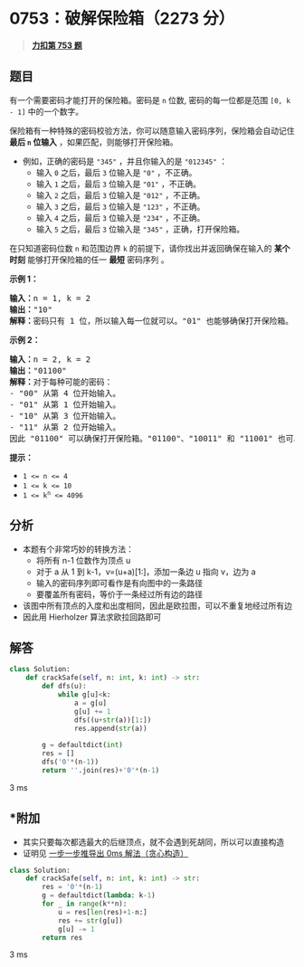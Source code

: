# 0753：破解保险箱（2273 分）


> <u>**[力扣第 753 题](https://leetcode.cn/problems/cracking-the-safe/)**</u>

## 题目

<p>有一个需要密码才能打开的保险箱。密码是 <code>n</code> 位数, 密码的每一位都是范围 <code>[0, k - 1]</code> 中的一个数字。</p>

<p>保险箱有一种特殊的密码校验方法，你可以随意输入密码序列，保险箱会自动记住 <strong>最后 <code>n</code> 位输入</strong> ，如果匹配，则能够打开保险箱。</p>

<ul>
<li>例如，正确的密码是 <code>"345"</code> ，并且你输入的是 <code>"012345"</code> ：

<ul>
<li>输入 <code>0</code> 之后，最后 <code>3</code> 位输入是 <code>"0"</code> ，不正确。</li>
<li>输入 <code>1</code> 之后，最后 <code>3</code> 位输入是 <code>"01"</code> ，不正确。</li>
<li>输入 <code>2</code> 之后，最后 <code>3</code> 位输入是 <code>"012"</code> ，不正确。</li>
<li>输入 <code>3</code> 之后，最后 <code>3</code> 位输入是 <code>"123"</code> ，不正确。</li>
<li>输入 <code>4</code> 之后，最后 <code>3</code> 位输入是 <code>"234"</code> ，不正确。</li>
<li>输入 <code>5</code> 之后，最后 <code>3</code> 位输入是 <code>"345"</code> ，正确，打开保险箱。</li>
</ul>
</li>
</ul>

<p>在只知道密码位数 <code>n</code> 和范围边界 <code>k</code> 的前提下，请你找出并返回确保在输入的 <strong>某个时刻</strong> 能够打开保险箱的任一 <strong>最短</strong> 密码序列 。</p>



<p><strong>示例 1：</strong></p>

<pre>
<strong>输入：</strong>n = 1, k = 2
<strong>输出：</strong>"10"
<strong>解释：</strong>密码只有 1 位，所以输入每一位就可以。"01" 也能够确保打开保险箱。
</pre>

<p><strong>示例 2：</strong></p>

<pre>
<strong>输入：</strong>n = 2, k = 2
<strong>输出：</strong>"01100"
<strong>解释：</strong>对于每种可能的密码：
- "00" 从第 4 位开始输入。
- "01" 从第 1 位开始输入。
- "10" 从第 3 位开始输入。
- "11" 从第 2 位开始输入。
因此 "01100" 可以确保打开保险箱。"01100"、"10011" 和 "11001" 也可以确保打开保险箱。
</pre>



<p><strong>提示：</strong></p>

<ul>
<li><code>1 &lt;= n &lt;= 4</code></li>
<li><code>1 &lt;= k &lt;= 10</code></li>
<li><code>1 &lt;= k<sup>n</sup> &lt;= 4096</code></li>
</ul>




## 分析

- 本题有个非常巧妙的转换方法：
	- 将所有 n-1 位数作为顶点 u
	- 对于 a 从 1 到 k-1，v=(u+a)[1:]，添加一条边 u 指向 v，边为 a
	- 输入的密码序列即可看作是有向图中的一条路径
	- 要覆盖所有密码，等价于一条经过所有边的路径
- 该图中所有顶点的入度和出度相同，因此是欧拉图，可以不重复地经过所有边
- 因此用 Hierholzer 算法求欧拉回路即可

## 解答

```python
class Solution:
    def crackSafe(self, n: int, k: int) -> str:
        def dfs(u):
            while g[u]<k:
                a = g[u]
                g[u] += 1
                dfs((u+str(a))[1:])
                res.append(str(a))
        
        g = defaultdict(int)
        res = []
        dfs('0'*(n-1))
        return ''.join(res)+'0'*(n-1)
```
3 ms

## *附加

- 其实只要每次都选最大的后继顶点，就不会遇到死胡同，所以可以直接构造
- 证明见 [一步一步推导出 0ms 解法（贪心构造）](https://leetcode.cn/problems/cracking-the-safe/solutions/275196/yi-bu-yi-bu-tui-dao-chu-0ms-jie-fa-tan-xin-gou-zao/)

```python
class Solution:
    def crackSafe(self, n: int, k: int) -> str:
        res = '0'*(n-1)
        g = defaultdict(lambda: k-1)
        for _ in range(k**n):
            u = res[len(res)+1-n:]
            res += str(g[u])
            g[u] -= 1
        return res
```
3 ms
